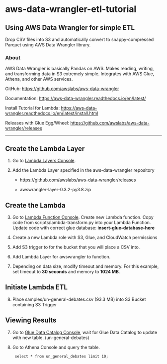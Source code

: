 # aws-data-wrangler-etl-tutorial

## Using AWS Data Wrangler for simple ETL

Drop CSV files into S3 and automatically convert to snappy-compressed Parquet using AWS Data Wrangler library.

### About

AWS Data Wrangler is basically Pandas on AWS. Makes reading, writing, and transforming data in S3 extremely simple. Integrates with AWS Glue, Athena, and other AWS services.


GitHub: https://github.com/awslabs/aws-data-wrangler

Documentation: https://aws-data-wrangler.readthedocs.io/en/latest/

Install Tutorial for Lambda: https://aws-data-wrangler.readthedocs.io/en/latest/install.html

Releases with Glue Egg/Wheel: https://github.com/awslabs/aws-data-wrangler/releases

----

## Create the Lambda Layer

1. Go to [Lambda Layers Console](https://console.aws.amazon.com/lambda/home?region=us-east-1#/layers).

2. Add the Lambda Layer specified in the aws-data-wrangler repository

    - https://github.com/awslabs/aws-data-wrangler/releases

    - awswrangler-layer-0.3.2-py3.8.zip

## Create the Lambda

3. Go to [Lambda Function Console](https://console.aws.amazon.com/lambda/home?region=us-east-1#/functions). Create new Lambda function. Copy code from scripts/lambda-transform.py into your Lambda Function. Update code with correct glue database: **insert-glue-database-here**

4. Create a new Lambda role with S3, Glue, and CloudWatch permissions

5. Add S3 trigger to for the bucket that you will place a CSV into.

6. Add Lambda Layer for awswrangler to function.

7. Depending on data size, modify timeout and memory.  For this example, set timeout to **30 seconds** and memory to **1024 MB**.

## Initiate Lambda ETL

8. Place samples/un-general-debates.csv (93.3 MB) into S3 Bucket containing S3 Trigger

## Viewing Results

7. Go to [Glue Data Catalog Console](https://console.aws.amazon.com/glue/home?region=us-east-1#), wait for Glue Data Catalog to update with new table. (un-general-debates)

8. Go to Athena Console and query the table.

        select * from un_general_debates limit 10;

